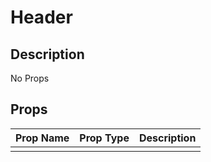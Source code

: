 # Header

## Description

No Props

## Props

| Prop Name | Prop Type | Description |
| :-------- | :-------: | :---------- |
|       |  |  |
